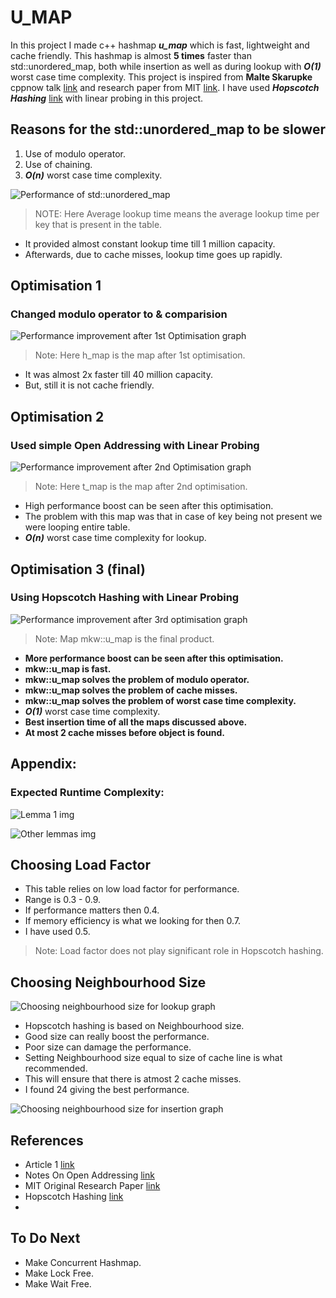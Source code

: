 # U_MAP
In this project I made c++ hashmap ***u_map*** which is fast, lightweight and cache friendly. This hashmap is almost **5 times** faster than std::unordered_map, both while insertion as well as during lookup with ***O(1)*** worst case time complexity. This project is inspired from **Malte Skarupke** cppnow talk [link](https://youtu.be/M2fKMP47slQ?si=zQ-g-f-WQBWil0c5) and research paper from MIT [link](https://people.csail.mit.edu/shanir/publications/disc2008_submission_98.pdf). I have used ***Hopscotch Hashing*** [link](https://en.wikipedia.org/wiki/Hopscotch_hashing) with linear probing in this project. 

## Reasons for the std::unordered_map to be slower
1. Use of modulo operator.
2. Use of chaining.
3. ***O(n)*** worst case time complexity.

![Performance of std::unordered_map](https://github.com/Yashsoni-1/u_map/blob/main/Images/graphs/std__unordered_map2.png)

> NOTE: Here Average lookup time means the average lookup time per key that is present in the table.
- It provided almost constant lookup time till 1 million capacity.
- Afterwards, due to cache misses, lookup time goes up rapidly.

## Optimisation 1
### Changed modulo operator to & comparision
![Performance improvement after 1st Optimisation graph](https://github.com/Yashsoni-1/u_map/blob/main/Images/graphs/std__unordered_map%20and%20h_map2.png)

> Note: Here h_map is the map after 1st optimisation.
- It was almost 2x faster till 40 million capacity.
- But, still it is not cache friendly.

## Optimisation 2
### Used simple Open Addressing with Linear Probing
![Performance improvement after 2nd Optimisation graph](https://github.com/Yashsoni-1/u_map/blob/main/Images/graphs/Average%20Lookup%20Time%20in%20std__unordered_map%20and%20t_map.png)

> Note: Here t_map is the map after 2nd optimisation.
- High performance boost can be seen after this optimisation.
- The problem with this map was that in case of key being not present we were looping entire table.
- ***O(n)*** worst case time complexity for lookup.

## Optimisation 3 (final)
### Using Hopscotch Hashing with Linear Probing
![Performance improvement after 3rd optimisation graph](https://github.com/Yashsoni-1/u_map/blob/main/Images/graphs/Average%20Lookup%20Time%20in%20std__unordered_map%2C%20h_map%20and%20mkw__u_map2.png)

> Note: Map mkw::u_map is the final product.
- **More performance boost can be seen after this optimisation.**
- **mkw::u_map is fast.**
- **mkw::u_map solves the problem of modulo operator.**
- **mkw::u_map solves the problem of cache misses.**
- **mkw::u_map solves the problem of worst case time complexity.**
- ***O(1)*** worst case time complexity.
- **Best insertion time of all the maps discussed above.**
- **At most 2 cache misses before object is found.**

## Appendix:
### Expected Runtime Complexity:

![Lemma 1 img](https://github.com/Yashsoni-1/u_map/blob/main/Images/graphs/Screenshot%202023-11-19%20at%203.31.37%20PM.png)



![Other lemmas img](https://github.com/Yashsoni-1/u_map/blob/main/Images/graphs/Screenshot%202023-11-19%20at%203.33.53%20PM.png)


## Choosing Load Factor

- This table relies on low load factor for performance.
- Range is 0.3 - 0.9.
- If performance matters then 0.4.
- If memory efficiency is what we looking for then 0.7.
- I have used 0.5.

> Note: Load factor does not play significant role in Hopscotch hashing.

## Choosing Neighbourhood Size

![Choosing neighbourhood size for lookup graph](https://github.com/Yashsoni-1/u_map/blob/main/Images/graphs/Average%20Lookup%20Time.png)

- Hopscotch hashing is based on Neighbourhood size.
- Good size can really boost the performance.
- Poor size can damage the performance.
- Setting Neighbourhood size equal to size of cache line is what recommended.
- This will ensure that there is atmost 2 cache misses.
- I found 24 giving the best performance.
  
![Choosing neighbourhood size for insertion graph](https://github.com/Yashsoni-1/u_map/blob/main/Images/graphs/Average_Insertion_Time%20.png)


## References

- Article 1 [link](https://medium.com/@michelle.bao1/hopscotch-hashing-2045e7cc176b)
- Notes On Open Addressing [link](https://jeffe.cs.illinois.edu/teaching/datastructures/2011/notes/knuth-OALP.pdf)
- MIT Original Research Paper [link](https://people.csail.mit.edu/shanir/publications/disc2008_submission_98.pdf)
- Hopscotch Hashing [link](https://programming.guide/hopscotch-hashing.html)
- 
## To Do Next

- Make Concurrent Hashmap.
- Make Lock Free.
- Make Wait Free.
  
